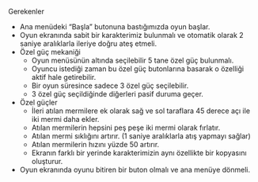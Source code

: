 Gerekenler
- Ana menüdeki “Başla” butonuna bastığımızda oyun başlar.
- Oyun ekranında sabit bir karakterimiz bulunmalı ve otomatik olarak 2 saniye aralıklarla ileriye doğru ateş etmeli.
- Özel güç mekaniği
  - Oyun menüsünün altında seçilebilir 5 tane özel güç bulunmalı.
  - Oyuncu istediği zaman bu özel güç butonlarına basarak o özelliği aktif hale getirebilir.
  - Bir oyun süresince sadece 3 özel güç seçilebilir.
  - 3 özel güç seçildiğinde diğerleri pasif duruma geçer.
- Özel güçler
  - İleri atılan mermilere ek olarak sağ ve sol taraflara 45 derece açı ile iki mermi daha ekler.
  - Atılan mermilerin hepsini peş peşe iki mermi olarak fırlatır.
  - Atılan mermi sıklığını artırır. (1 saniye aralıklarla atış yapmayı sağlar)
  - Atılan mermilerin hızını yüzde 50 artırır.
  - Ekranın farklı bir yerinde karakterimizin aynı özellikte bir kopyasını oluşturur.
- Oyun ekranında oyunu bitiren bir buton olmalı ve ana menüye dönmeli.
